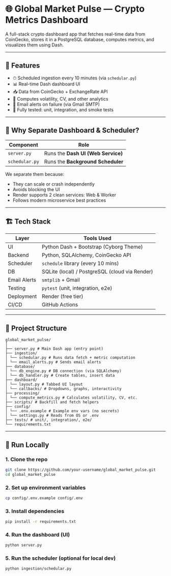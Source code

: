 # 🌐 Global Market Pulse — Crypto Metrics Dashboard

A full-stack crypto dashboard app that fetches real-time data from CoinGecko, stores it in a PostgreSQL database, computes metrics, and visualizes them using Dash.

---

## 🚀 Features

- ⏱ Scheduled ingestion every 10 minutes (via `schedular.py`)
- 📊 Real-time Dash dashboard UI
- 📥 Data from CoinGecko + ExchangeRate API
- 🧠 Computes volatility, CV, and other analytics
- 📧 Email alerts on failure (via Gmail SMTP)
- 🧪 Fully tested: unit, integration, and smoke tests

---

## 🧠 Why Separate Dashboard & Scheduler?

| Component     | Role                                 |
|---------------|--------------------------------------|
| `server.py`   | Runs the **Dash UI (Web Service)**   |
| `schedular.py`| Runs the **Background Scheduler**    |

We separate them because:
- They can scale or crash independently
- Avoids blocking the UI
- Render supports 2 clean services: Web & Worker
- Follows modern microservice best practices

---

## 🏗 Tech Stack

| Layer         | Tools Used                                    |
|---------------|-----------------------------------------------|
| UI            | Python Dash + Bootstrap (Cyborg Theme)        |
| Backend       | Python, SQLAlchemy, CoinGecko API             |
| Scheduler     | `schedule` library (every 10 mins)            |
| DB            | SQLite (local) / PostgreSQL (cloud via Render)|
| Email Alerts  | `smtplib` + Gmail                             |
| Testing       | `pytest` (unit, integration, e2e)             |
| Deployment    | Render (free tier)                            |
| CI/CD         | GitHub Actions                                |

---

## 📁 Project Structure
```
global_market_pulse/
│
├── server.py # Main Dash app (entry point)
├── ingestion/
│ └── schedular.py # Runs data fetch + metric computation
│ └── email_alerts.py # Sends email alerts
├── database/
│ └── db_engine.py # DB connection (via SQLAlchemy)
│ └── db_handler.py # Create tables, insert data
├── dashboard/
│ └── layout.py # Tabbed UI layout
│ └── callbacks/ # Dropdowns, graphs, interactivity
├── processing/
│ └── compute_metrics.py # Calculates volatility, CV, etc.
├── scripts/ # Backfill and fetch helpers
├── config/
│ └── .env.example # Example env vars (no secrets)
│ └── settings.py # Reads from OS or .env
├── tests/ # unit/, integration/, e2e/
└── requirements.txt
```

---

## 🧪 Run Locally

### 1. Clone the repo

```bash
git clone https://github.com/your-username/global_market_pulse.git
cd global_market_pulse
```

### 2. Set up environment variables
```bash
cp config/.env.example config/.env
```

### 3. Install dependencies
```bash
pip install -r requirements.txt
```


### 4. Run the dashboard (UI)
```bash
python server.py
```


### 5. Run the scheduler (optional for local dev)
```bash
python ingestion/schedular.py
```